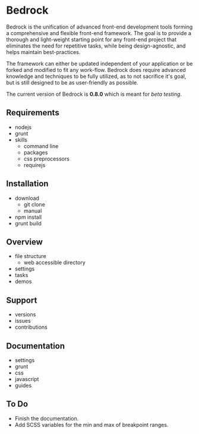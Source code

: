 
# Bedrock

Bedrock is the unification of advanced front-end development tools forming a comprehensive and flexible front-end framework. The goal is to provide a thorough and light-weight starting point for any front-end project that eliminates the need for repetitive tasks, while being design-agnostic, and helps maintain best-practices.

The framework can either be updated independent of your application or be forked and modified to fit any work-flow. Bedrock does require advanced knowledge and techniques to be fully utilized, as to not sacrifice it's goal, but is still designed to be as user-friendly as possible.

The current version of Bedrock is **0.8.0** which is meant for *beta testing*.


## Requirements

+ nodejs
+ grunt
+ skills
	+ command line
	+ packages
	+ css preprocessors
	+ requirejs


## Installation

+ download
	+ git clone
	+ manual
+	npm install
+ grunt build


## Overview

+ file structure
	+ web accessible directory
+ settings
+ tasks
+ demos


## Support

+ versions
+ issues
+ contributions


## Documentation

+ settings
+ grunt
+ css
+ javascript
+ guides


## To Do

+ Finish the documentation.
+ Add SCSS variables for the min and max of breakpoint ranges.
